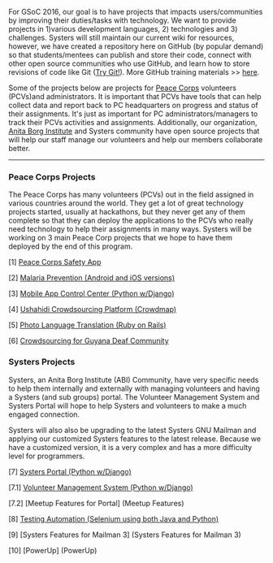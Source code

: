 For GSoC 2016, our goal is to have projects that impacts users/communities by improving their duties/tasks with technology. We want to provide projects in 1)various development languages, 2) technologies and 3) challenges. Systers will still maintain our current wiki for resources, however, we have created a repository here on GitHub (by popular demand) so that students/mentees can publish and store their code, connect with other open source communities who use GitHub, and learn how to store revisions of code like Git ([Try Git!](https://try.github.io/levels/1/challenges/1)). More GitHub training materials >> [here](http://training.github.com/resources/videos/).

Some of the projects below are projects for [Peace Corps](http://www.peacecorps.gov/) volunteers (PCVs)and administrators. It is important that PCVs have tools that can help collect data and report back to PC headquarters on progress and status of their assignments. It's just as important for PC administrators/managers to track their PCVs activities and assignments. Additionally, our organization, [Anita Borg Institute](http://anitaborg.org/) and Systers community have open source projects that will help our staff manage our volunteers and help our members collaborate better.

***
### Peace Corps Projects
The Peace Corps has many volunteers (PCVs) out in the field assigned in various countries around the world. They get a lot of great technology projects started, usually at hackathons, but they never get any of them complete so that they can deploy the applications to the PCVs who really need technology to help their assignments in many ways. Systers will be working on 3 main Peace Corp projects that we hope to have them deployed by the end of this program.

[1] [Peace Corps Safety App](Peace-Corps-Safety-App)

[2] [Malaria Prevention (Android and iOS versions)](Malaria-Prevention)

[3] [Mobile App Control Center (Python w/Django)](Mobile-App-Control-Center)

[4] [Ushahidi Crowdsourcing Platform (Crowdmap)](Ushahidi-Crowdsourcing)

[5] [Photo Language Translation (Ruby on Rails)](Photo-Language-Translation)

[6] [Crowdsourcing for Guyana Deaf Community](Crowdsourcing-for-Guyana-Deaf-Community)

### Systers Projects
Systers, an Anita Borg Institute (ABI) Community, have very specific needs to help them internally and externally with managing volunteers and having a Systers (and sub groups) portal. The Volunteer Management System and Systers Portal will hope to help Systers and volunteers to make a much engaged connection.

Systers will also also be upgrading to the latest Systers GNU Mailman and applying our customized Systers features to the latest release. Because we have a customized version, it is a very complex and has a more difficulty level for programmers.

[7] [Systers Portal (Python w/Django)](Systers-Portal) 

[7.1] [Volunteer Management System (Python w/Django)](Volunteer-Management-System)

[7.2] [Meetup Features for Portal] (Meetup Features)

[8] [Testing Automation (Selenium using both Java and Python)](Testing-Automation)

[9] [Systers Features for Mailman 3] (Systers Features for Mailman 3)

[10] [PowerUp] (PowerUp)